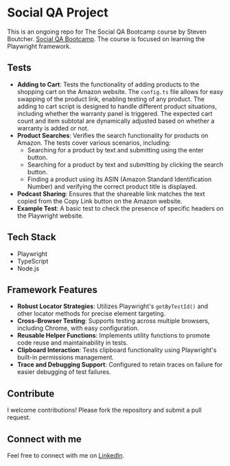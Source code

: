# Social QA Project

This is an ongoing repo for The Social QA Bootcamp course by Steven Boutcher. [Social QA Bootcamp](https://stevenboutcher.thrivecart.com/social-qa-bootcamp/).
The course is focused on learning the Playwright framework.



## Tests
- **Adding to Cart**: Tests the functionality of adding products to the shopping cart on the Amazon website. The `config.ts` file allows for easy swapping of the product link, enabling testing of any product. The adding to cart script is designed to handle different product situations, including whether the warranty panel is triggered. The expected cart count and item subtotal are dynamically adjusted based on whether a warranty is added or not.
- **Product Searches**: Verifies the search functionality for products on Amazon. The tests cover various scenarios, including:
  - Searching for a product by text and submitting using the enter button.
  - Searching for a product by text and submitting by clicking the search button.
  - Finding a product using its ASIN (Amazon Standard Identification Number) and verifying the correct product title is displayed.
- **Podcast Sharing**: Ensures that the shareable link matches the text copied from the Copy Link button on the Amazon website.
- **Example Test**: A basic test to check the presence of specific headers on the Playwright website.

## Tech Stack
- Playwright
- TypeScript
- Node.js

## Framework Features

- **Robust Locator Strategies**: Utilizes Playwright's `getByTestId()` and other locator methods for precise element targeting.
- **Cross-Browser Testing**: Supports testing across multiple browsers, including Chrome, with easy configuration.
- **Reusable Helper Functions**: Implements utility functions to promote code reuse and maintainability in tests.
- **Clipboard Interaction**: Tests clipboard functionality using Playwright's built-in permissions management.
- **Trace and Debugging Support**: Configured to retain traces on failure for easier debugging of test failures.

## Contribute
I welcome contributions! Please fork the repository and submit a pull request.

## Connect with me
Feel free to connect with me on [LinkedIn](https://www.linkedin.com/in/ryleyj).
